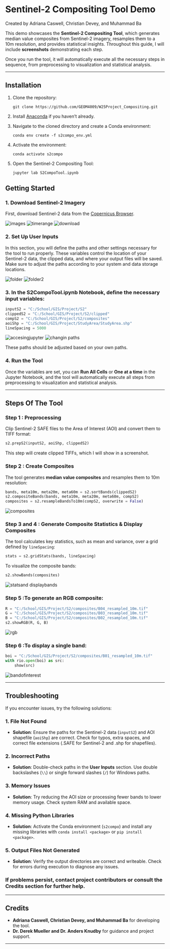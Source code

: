 # Sentinel-2 Compositing Tool Demo

Created by Adriana Caswell, Christian Devey, and Muhammad Ba

This demo showcases the **Sentinel-2 Compositing Tool**, which generates median value composites from Sentinel-2 imagery, resamples them to a 10m resolution, and provides statistical insights. Throughout this guide, I will include **screenshots** demonstrating each step.

Once you run the tool, it will automatically execute all the necessary steps in sequence, from preprocessing to visualization and statistical analysis.

---

## Installation

1. Clone the repository:
   ```
   git clone https://github.com/GEOM4009/W25Project_Compositing.git
   ```

2. Install [Anaconda](https://www.anaconda.com/download#Downloads) if you haven’t already.

3. Navigate to the cloned directory and create a Conda environment:
   ```
   conda env create -f s2compo_env.yml
   ```

4. Activate the environment:
   ```
   conda activate s2compo
   ```

5. Open the Sentinel-2 Compositing Tool:
   ```
   jupyter lab S2CompoTool.ipynb
   ```




## Getting Started

### 1. Download Sentinel-2 Imagery
First, download Sentinel-2 data from the [Copernicus Browser](https://dataspace.copernicus.eu/explore-data/data-collections/sentinel-data/sentinel-2).

![images](https://github.com/user-attachments/assets/47acc881-d5f6-4048-a8f9-b6f2c8b8d9ae)
![timerange](https://github.com/user-attachments/assets/7700e50c-e37d-41db-bb5c-f702fa214c53)
![download](https://github.com/user-attachments/assets/853c0d2c-f1d5-4548-8e7e-ef6b60a57b24)



### 2. Set Up User Inputs
In this section, you will define the paths and other settings necessary for the tool to run properly. These variables control the location of your Sentinel-2 data, the clipped data, and where your output files will be saved. Make sure to adjust the paths according to your system and data storage locations.


![folder](https://github.com/user-attachments/assets/9ab84e2a-6577-467a-bf71-6ed1dc5a3a52)
![folder2](https://github.com/user-attachments/assets/1d9faa0e-d569-4782-93c6-12be58fc9e21)
### 3. In the **S2CompoTool.ipynb Notebook**, define the necessary input variables:

```python
inputS2 = "C:/School/GIS/Project/S2"
clippedS2 = "C:/School/GIS/Project/S2/clipped"
compS2 = "C:/School/GIS/Project/S2/composites"
aoiShp = "C:/School/GIS/Project/StudyArea/StudyArea.shp"
lineSpacing = 5000
```
![accesingjupyter](https://github.com/user-attachments/assets/5faab658-0855-4683-9a1f-122b5ea61fea)
![changin paths](https://github.com/user-attachments/assets/b9593e62-4cfb-40da-b1ba-39a435fcad00)



These paths should be adjusted based on your own paths.

### 4. Run the Tool
Once the variables are set, you can **Run All Cells** or **One at a time** in the Jupyter Notebook, and the tool will automatically execute all steps from preprocessing to visualization and statistical analysis.

---

## Steps Of The Tool

### Step 1 : Preprocessing
Clip Sentinel-2 SAFE files to the Area of Interest (AOI) and convert them to TIFF format:
```python
s2.prepS2(inputS2, aoiShp, clippedS2)
```
This step will create clipped TIFFs, which I will show in a screenshot.

### Step 2 : Create Composites
The tool generates **median value composites** and resamples them to 10m resolution:
```python
bands, meta10m, meta20m, meta60m = s2.sortBands(clippedS2)
s2.compositeBands(bands, meta10m, meta20m, meta60m, compS2)
composites = s2.resampleBandsTo10m(compS2, overwrite = False)
```
![composites](https://github.com/user-attachments/assets/86f8ef4b-fcf7-4011-8538-d3f5987f7228)


### Step 3 and 4 : Generate Composite Statistics & Display Composites
The tool calculates key statistics, such as mean and variance, over a grid defined by `lineSpacing`:
```python
stats = s2.gridStats(bands, lineSpacing)
```
To visualize the composite bands:
```python
s2.showBands(composites)
```
![statsand displaybands](https://github.com/user-attachments/assets/095e995c-5907-4607-ad43-4d1f2b7875a0)

### Step 5 :To generate an RGB composite:
```python
R = "C:/School/GIS/Project/S2/composites/B04_resampled_10m.tif"
G = "C:/School/GIS/Project/S2/composites/B03_resampled_10m.tif"
B = "C:/School/GIS/Project/S2/composites/B02_resampled_10m.tif"
s2.showRGB(R, G, B)
```
![rgb](https://github.com/user-attachments/assets/528aeea9-bcb2-495f-82ed-9a6d1d0c72e3)
### Step 6 :To display a single band:
```python
boi = "C:/School/GIS/Project/S2/composites/B01_resampled_10m.tif"
with rio.open(boi) as src:
    show(src)
```
![bandofinterest](https://github.com/user-attachments/assets/714b19d3-e948-4069-826e-7b7182bca7b2)



---
## Troubleshooting

If you encounter issues, try the following solutions:

### 1. **File Not Found**
   - **Solution**: Ensure the paths for the Sentinel-2 data (`inputS2`) and AOI shapefile (`aoiShp`) are correct. Check for typos, extra spaces, and correct file extensions (.SAFE for Sentinel-2 and .shp for shapefiles).

### 2. **Incorrect Paths**
   - **Solution**: Double-check paths in the **User Inputs** section. Use double backslashes (`\\`) or single forward slashes (`/`) for Windows paths.

### 3. **Memory Issues**
   - **Solution**: Try reducing the AOI size or processing fewer bands to lower memory usage. Check system RAM and available space.

### 4. **Missing Python Libraries**
   - **Solution**: Activate the Conda environment (`s2compo`) and install any missing libraries with `conda install <package>` or `pip install <package>`.

### 5. **Output Files Not Generated**
   - **Solution**: Verify the output directories are correct and writeable. Check for errors during execution to diagnose any issues.


### If problems persist, contact project contributors or consult the **Credits** section for further help.

---

## Credits
- **Adriana Caswell, Christian Devey, and Muhammad Ba** for developing the tool.
- **Dr. Derek Mueller and Dr. Anders Knudby** for guidance and project support.

---




